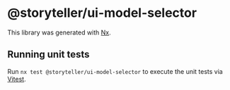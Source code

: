 # @storyteller/ui-model-selector

This library was generated with [Nx](https://nx.dev).

## Running unit tests

Run `nx test @storyteller/ui-model-selector` to execute the unit tests via [Vitest](https://vitest.dev/).
